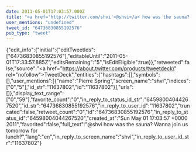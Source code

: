 ```yaml
---
date: 2011-05-01T17:03:57.000Z
title: "<a href='http://twitter.com/shvi'>@shvi</a> how was the sauna?  Wanna join us tomorrow for lunch?″"
user_mentions: "undefined"
tweet_id: "64736830855192576"
pub_type: "tweet"
---
```

{"edit_info":{"initial":{"editTweetIds":["64736830855192576"],"editableUntil":"2011-05-01T17:33:57.885Z","editsRemaining":"5","isEditEligible":true}},"retweeted":false,"source":"<a href=\"https://about.twitter.com/products/tweetdeck\" rel=\"nofollow\">TweetDeck</a>","entities":{"hashtags":[],"symbols":[],"user_mentions":[{"name":"Pierre Spring","screen_name":"shvi","indices":["0","5"],"id_str":"11637802","id":"11637802"}],"urls":[]},"display_text_range":["0","59"],"favorite_count":"0","in_reply_to_status_id_str":"64598004044267520","id_str":"64736830855192576","in_reply_to_user_id":"11637802","truncated":false,"retweet_count":"0","id":"64736830855192576","in_reply_to_status_id":"64598004044267520","created_at":"Sun May 01 17:03:57 +0000 2011","favorited":false,"full_text":"@shvi how was the sauna?  Wanna join us tomorrow for lunch?","lang":"en","in_reply_to_screen_name":"shvi","in_reply_to_user_id_str":"11637802"}
